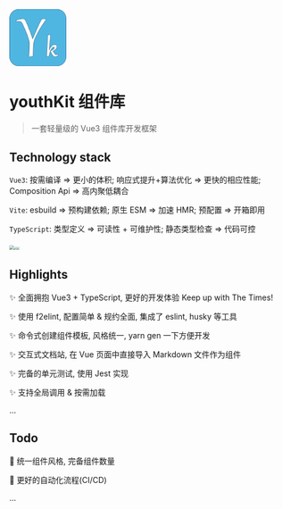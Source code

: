 <img src="./src/assets/logo.png" alt="logo" style="zoom:10%;" />

# youthKit 组件库

> 一套轻量级的 Vue3 组件库开发框架

## Technology stack

`Vue3`: 按需编译 => 更小的体积; 响应式提升+算法优化 => 更快的相应性能; Composition Api => 高内聚低耦合

`Vite`: esbuild => 预构建依赖; 原生 ESM => 加速 HMR; 预配置 => 开箱即用

`TypeScript`: 类型定义 => 可读性 + 可维护性; 静态类型检查 => 代码可控

<img src="https://user-images.githubusercontent.com/499550/93624428-53932780-f9ae-11ea-8d16-af949e16a09f.png" style="zoom: 50%;" /><img src="https://vitejs.dev/logo-with-shadow.png" style="zoom: 30%;" /><img src="https://upload.wikimedia.org/wikipedia/commons/4/4c/Typescript_logo_2020.svg" style="zoom:33%;" />

## Highlights

✨ 全面拥抱 Vue3 + TypeScript, 更好的开发体验 Keep up with The Times!

✨ 使用 f2elint, 配置简单 & 规约全面, 集成了 eslint, husky 等工具

✨ 命令式创建组件模板, 风格统一, yarn gen 一下方便开发

✨ 交互式文档站, 在 Vue 页面中直接导入 Markdown 文件作为组件

✨ 完备的单元测试, 使用 Jest 实现

✨ 支持全局调用 & 按需加载

...

## Todo

🎈 统一组件风格, 完备组件数量

🎈 更好的自动化流程(CI/CD)

...
